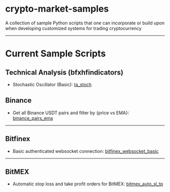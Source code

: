 # crypto-market-samples

A collection of sample Python scripts that one can incorporate or build upon when developing customized systems for trading cryptocurrency

---

# Current Sample Scripts

## Technical Analysis (bfxhfindicators)

- Stochastic Oscillator (Basic): [ta_stoch](https://github.com/imwatsi/crypto-market-samples/tree/master/ta_stoch)

## Binance

- Get all Binance USDT pairs and filter by {price vs EMA}: [binance_pairs_ema](https://github.com/imwatsi/crypto-market-samples/tree/master/binance_pairs_ema)

---

## Bitfinex

- Basic authenticated websocket connection: [bitfinex_websocket_basic](https://github.com/imwatsi/crypto-market-samples/tree/master/bitfinex_websocket_basic)

---

## BitMEX

- Automatic stop loss and take profit orders for BitMEX: [bitmex_auto_sl_tp](https://github.com/imwatsi/crypto-market-samples/tree/master/bitmex_auto_sl_tp)

